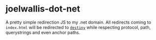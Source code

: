 # joelwallis-dot-net

A pretty simple redirection JS to my .net domain. All redirects coming to
`index.html` will be redirected to [`destiny`](destiny) while respecting
protocol, path, querystrings and even anchor paths.
